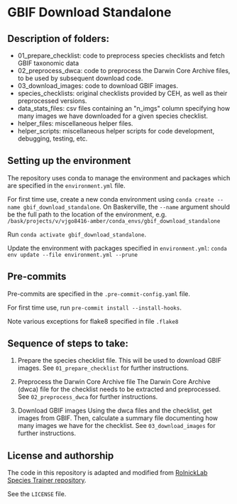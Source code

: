 # GBIF Download Standalone

## Description of folders:

- 01_prepare_checklist: code to preprocess species checklists and fetch GBIF taxonomic data
- 02_preprocess_dwca: code to preprocess the Darwin Core Archive files, to be used by subsequent download code.
- 03_download_images: code to download GBIF images.
- species_checklists: original checklists provided by CEH, as well as their preprocessed versions.
- data_stats_files: csv files containing an "n_imgs" column specifying how many images we have downloaded for a given species checklist.
- helper_files: miscellaneous helper files.
- helper_scripts: miscellaneous helper scripts for code development, debugging, testing, etc.


## Setting up the environment

The repository uses conda to manage the environment and packages which are specified in the `environment.yml` file.

For first time use, create a new conda environment using `conda create --name gbif_download_standalone`. On Baskerville, the `--name` argument should be the full path to the location of the environment, e.g. `/bask/projects/v/vjgo8416-amber/conda_envs/gbif_download_standalone`

Run `conda activate gbif_download_standalone`.

Update the environment with packages specified in `environment.yml`: `conda env update --file environment.yml --prune`

## Pre-commits

Pre-commits are specified in the `.pre-commit-config.yaml` file.

For first time use, run `pre-commit install --install-hooks`.

Note various exceptions for flake8 specified in file `.flake8`

## Sequence of steps to take:

1. Prepare the species checklist file.
This will be used to download GBIF images. See `01_prepare_checklist` for further instructions.

2. Preprocess the Darwin Core Archive file
The Darwin Core Archive (dwca) file for the checklist needs to be extracted and preprocessed. See `02_preprocess_dwca` for further instructions.

3. Download GBIF images
Using the dwca files and the checklist, get images from GBIF. Then, calculate a summary file documenting how many images we have for the checklist. See `03_download_images` for further instructions.

## License and authorship

The code in this repository is adapted and modified from [RolnickLab Species Trainer repository](https://github.com/RolnickLab/gbif-species-trainer).

See the `LICENSE` file.
